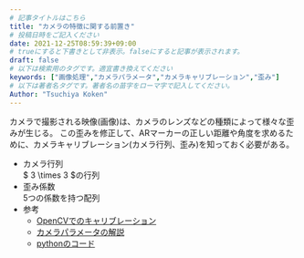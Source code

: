```yaml
---
# 記事タイトルはこちら
title: "カメラの特徴に関する前置き"
# 投稿日時をご記入ください
date: 2021-12-25T08:59:39+09:00
# trueにすると下書きとして非表示。falseにすると記事が表示されます。
draft: false
# 以下は検索用のタグです。適宜書き換えてください
keywords: ["画像処理","カメラパラメータ","カメラキャリブレーション","歪み"]
# 以下は著者名タグです。著者名の苗字をローマ字で記入してください。
Author: "Tsuchiya Koken"
---
```

<script type="text/javascript" async
  src="https://cdnjs.cloudflare.com/ajax/libs/mathjax/2.7.1/MathJax.js?config=TeX-AMS-MML_HTMLorMML">
  MathJax.Hub.Config({
  tex2jax: {
    inlineMath: [['$','$'], ['\\(','\\)']],
    displayMath: [['$$','$$'], ['\\[','\\]']],
    processEscapes: true,
    processEnvironments: true,
    skipTags: ['script', 'noscript', 'style', 'textarea', 'pre'],
    TeX: { equationNumbers: { autoNumber: "AMS" },
         extensions: ["AMSmath.js", "AMSsymbols.js"] }
  }
  });
  MathJax.Hub.Queue(function() {
    // Fix <code> tags after MathJax finishes running. This is a
    // hack to overcome a shortcoming of Markdown. Discussion at
    // https://github.com/mojombo/jekyll/issues/199
    var all = MathJax.Hub.getAllJax(), i;
    for(i = 0; i < all.length; i += 1) {
        all[i].SourceElement().parentNode.className += ' has-jax';
    }
  });

  MathJax.Hub.Config({
  // Autonumbering by mathjax
  TeX: { equationNumbers: { autoNumber: "AMS" } }
  });
</script> 

カメラで撮影される映像(画像)は、カメラのレンズなどの種類によって様々な歪みが生じる。
この歪みを修正して、ARマーカーの正しい距離や角度を求めるために、カメラキャリブレーション(カメラ行列、歪み)を知っておく必要がある。

- カメラ行列<br>
    $ 3 \times 3 $の行列<br>
- 歪み係数<br>
    5つの係数を持つ配列
- 参考
    - [OpenCVでのキャリブレーション](http://opencv.jp/opencv-2.1/cpp/camera_calibration_and_3d_reconstruction.html)
    - [カメラパラメータの解説](https://qiita.com/S-Kaito/items/ace10e742227fd63bd4c)
    - [pythonのコード](https://qiita.com/ReoNagai/items/5da95dea149c66ddbbdd)